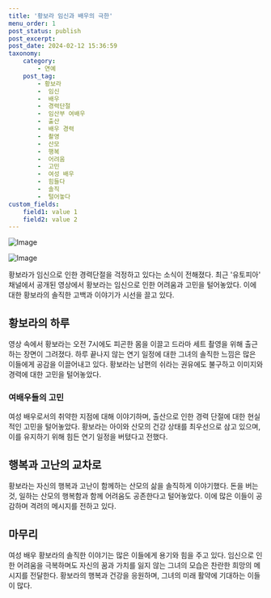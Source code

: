 ```yaml
---
title: '황보라 임신과 배우의 극한'
menu_order: 1
post_status: publish
post_excerpt: 
post_date: 2024-02-12 15:36:59
taxonomy:
    category:
        - 연예
    post_tag:
        - 황보라
        -  임신
        -  배우
        -  경력단절
        -  임산부 여배우
        -  출산
        -  배우 경력
        -  촬영
        -  산모
        -  행복
        -  어려움
        -  고민
        -  여성 배우
        -  힘들다
        -  솔직
        -  털어놓다
custom_fields:
    field1: value 1
    field2: value 2
---
```


![Image](https://mimgnews.pstatic.net/image/609/2024/02/12/202402121036582510_1_20240212112403170.jpg?type=w540)

![Image](https://ssl.pstatic.net/mimgnews/image/609/2024/02/12/202402121036582510_2_20240212112403173.jpg?type=w540)

황보라가 임신으로 인한 경력단절을 걱정하고 있다는 소식이 전해졌다. 최근 '유토피아' 채널에서 공개된 영상에서 황보라는 임신으로 인한 어려움과 고민을 털어놓았다. 이에 대한 황보라의 솔직한 고백과 이야기가 시선을 끌고 있다.
## 황보라의 하루
영상 속에서 황보라는 오전 7시에도 피곤한 몸을 이끌고 드라마 세트 촬영을 위해 출근하는 장면이 그려졌다. 하루 끝나지 않는 연기 일정에 대한 그녀의 솔직한 느낌은 많은 이들에게 공감을 이끌어내고 있다. 황보라는 남편의 쉬라는 권유에도 불구하고 이미지와 경력에 대한 고민을 털어놓았다.
### 여배우들의 고민
여성 배우로서의 취약한 지점에 대해 이야기하며, 출산으로 인한 경력 단절에 대한 현실적인 고민을 털어놓았다. 황보라는 아이와 산모의 건강 상태를 최우선으로 삼고 있으며, 이를 유지하기 위해 힘든 연기 일정을 버텼다고 전했다.
## 행복과 고난의 교차로
황보라는 자신의 행복과 고난이 함께하는 산모의 삶을 솔직하게 이야기했다. 돈을 버는 것, 일하는 산모의 행복함과 함께 어려움도 공존한다고 털어놓았다. 이에 많은 이들이 공감하며 격려의 메시지를 전하고 있다.
## 마무리
여성 배우 황보라의 솔직한 이야기는 많은 이들에게 용기와 힘을 주고 있다. 임신으로 인한 어려움을 극복하며도 자신의 꿈과 가치를 잃지 않는 그녀의 모습은 찬란한 희망의 메시지를 전달한다. 황보라의 행복과 건강을 응원하며, 그녀의 미래 활약에 기대하는 이들이 많다.
